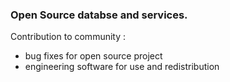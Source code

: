   
### Open Source databse and services.

Contribution to community : 
- bug fixes for open source project
- engineering software for use and redistribution 

 
